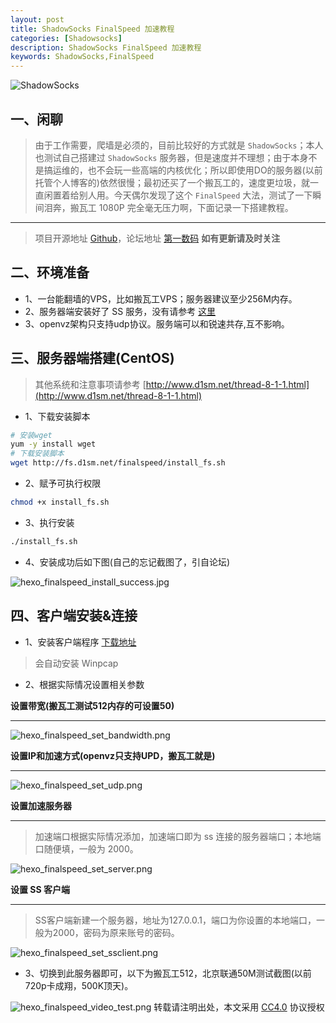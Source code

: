 ```yaml
---
layout: post
title: ShadowSocks FinalSpeed 加速教程
categories: [Shadowsocks]
description: ShadowSocks FinalSpeed 加速教程
keywords: ShadowSocks,FinalSpeed
---
```


![ShadowSocks](https://mritd.b0.upaiyun.com/markdown/hexo_shadowsocks_logo.png)

## 一、闲聊

> 由于工作需要，爬墙是必须的，目前比较好的方式就是 `ShadowSocks`；本人也测试自己搭建过 `ShadowSocks` 服务器，但是速度并不理想；由于本身不是搞运维的，也不会玩一些高端的内核优化；所以即使用DO的服务器(以前托管个人博客的)依然很慢；最初还买了一个搬瓦工的，速度更垃圾，就一直闲置着给别人用。今天偶尔发现了这个 `FinalSpeed` 大法，测试了一下瞬间泪奔，搬瓦工 1080P 完全毫无压力啊，下面记录一下搭建教程。

---

> 项目开源地址 [Github](https://github.com/d1sm/finalspeed)，论坛地址 [第一数码](http://www.d1sm.net/)  **如有更新请及时关注**

<!--more-->

## 二、环境准备

- 1、一台能翻墙的VPS，比如搬瓦工VPS；服务器建议至少256M内存。
- 2、服务器端安装好了 SS 服务，没有请参考 [这里](http://mritd.me/2016/01/10/ShadowSocks-%E5%A4%9A%E7%94%A8%E6%88%B7%E7%89%88%E6%90%AD%E5%BB%BA%E6%95%99%E7%A8%8B/)
- 3、openvz架构只支持udp协议。服务端可以和锐速共存,互不影响。

## 三、服务器端搭建(CentOS)

> 其他系统和注意事项请参考 [http://www.d1sm.net/thread-8-1-1.html](http://www.d1sm.net/thread-8-1-1.html)

- 1、下载安装脚本

``` sh
# 安装wget
yum -y install wget
# 下载安装脚本
wget http://fs.d1sm.net/finalspeed/install_fs.sh
```

- 2、赋予可执行权限


``` sh
chmod +x install_fs.sh
```

- 3、执行安装

``` sh
./install_fs.sh
```

- 4、安装成功后如下图(自己的忘记截图了，引自论坛)

![hexo_finalspeed_install_success.jpg](https://mritd.b0.upaiyun.com/markdown/hexo_finalspeed_install_success.jpg)

## 四、客户端安装&连接

- 1、安装客户端程序 [下载地址](http://fs.d1sm.net/finalspeed/finalspeed_install1.0.exe)

> 会自动安装 Winpcap

- 2、根据实际情况设置相关参数

**设置带宽(搬瓦工测试512内存的可设置50)**

---

![hexo_finalspeed_set_bandwidth.png](https://mritd.b0.upaiyun.com/markdown/hexo_finalspeed_set_bandwidth.png)

**设置IP和加速方式(openvz只支持UPD，搬瓦工就是)**

---

![hexo_finalspeed_set_udp.png](https://mritd.b0.upaiyun.com/markdown/hexo_finalspeed_set_udp.png)

**设置加速服务器**

---

> 加速端口根据实际情况添加，加速端口即为 ss 连接的服务器端口；本地端口随便填，一般为 2000。

![hexo_finalspeed_set_server.png](https://mritd.b0.upaiyun.com/markdown/hexo_finalspeed_set_server.png)

**设置 SS 客户端**

---

> SS客户端新建一个服务器，地址为127.0.0.1，端口为你设置的本地端口，一般为2000，密码为原来账号的密码。

![hexo_finalspeed_set_ssclient.png](https://mritd.b0.upaiyun.com/markdown/hexo_finalspeed_set_ssclient.png)

- 3、切换到此服务器即可，以下为搬瓦工512，北京联通50M测试截图(以前720p卡成翔，500K顶天)。

![hexo_finalspeed_video_test.png](https://mritd.b0.upaiyun.com/markdown/hexo_finalspeed_video_test.png)
转载请注明出处，本文采用 [CC4.0](http://creativecommons.org/licenses/by-nc-nd/4.0/) 协议授权
